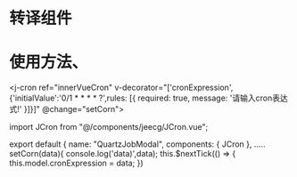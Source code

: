 <!--
 * @Description: 用于cron转译组件
 * @Version: 1.0
 * @Autor: hehaishen
 * @LastEditors: hehaishen
 * @Date: 2021-01-08 17:59:26
 * @LastEditTime: 2021-01-08 18:10:03
-->

# 转译组件
# 使用方法、

<a-form-item
   :labelCol="labelCol"
   :wrapperCol="wrapperCol"
   label="cron表达式">
   <j-cron ref="innerVueCron" v-decorator="['cronExpression', {'initialValue':'0/1 * * * * ?',rules: 
    [{ required: true, message: '请输入cron表达式!' }]}]"  @change="setCorn"></j-cron>
</a-form-item>
 
import JCron from "@/components/jeecg/JCron.vue";
 
export default {
    name: "QuartzJobModal",
    components: {
      JCron
    },
    .....
     setCorn(data){
        console.log('data)',data);
        this.$nextTick(() => {
          this.model.cronExpression = data;
        })
